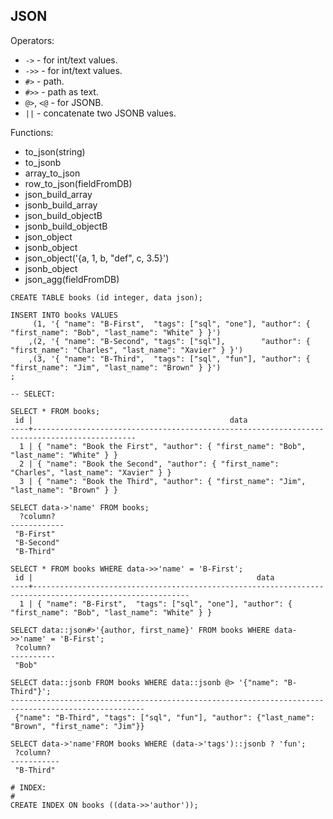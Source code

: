 JSON
-

Operators:

* `->` - for int/text values.
* `->>` - for int/text values.
* `#>` - path.
* `#>>` - path as text.
* `@>`, `<@` - for JSONB.
* `||` - concatenate two JSONB values.

Functions:

* to_json(string)
* to_jsonb
* array_to_json
* row_to_json(fieldFromDB)
* json_build_array
* jsonb_build_array
* json_build_objectB
* jsonb_build_objectB
* json_object
* jsonb_object
* json_object('{a, 1, b, "def", c, 3.5}')
* jsonb_object
* json_agg(fieldFromDB)

````
CREATE TABLE books (id integer, data json);

INSERT INTO books VALUES
     (1, '{ "name": "B-First",  "tags": ["sql", "one"], "author": { "first_name": "Bob", "last_name": "White" } }')
    ,(2, '{ "name": "B-Second", "tags": ["sql"],        "author": { "first_name": "Charles", "last_name": "Xavier" } }')
    ,(3, '{ "name": "B-Third",  "tags": ["sql", "fun"], "author": { "first_name": "Jim", "last_name": "Brown" } }')
;
````

````
-- SELECT:

SELECT * FROM books;
 id |                                            data
----+---------------------------------------------------------------------------------------------
  1 | { "name": "Book the First", "author": { "first_name": "Bob", "last_name": "White" } }
  2 | { "name": "Book the Second", "author": { "first_name": "Charles", "last_name": "Xavier" } }
  3 | { "name": "Book the Third", "author": { "first_name": "Jim", "last_name": "Brown" } }

SELECT data->'name' FROM books;
  ?column?
------------
 "B-First"
 "B-Second"
 "B-Third"

SELECT * FROM books WHERE data->>'name' = 'B-First';
 id |                                                  data
----+---------------------------------------------------------------------------------------------------------
  1 | { "name": "B-First",  "tags": ["sql", "one"], "author": { "first_name": "Bob", "last_name": "White" } }

SELECT data::json#>'{author, first_name}' FROM books WHERE data->>'name' = 'B-First';
 ?column?
----------
 "Bob"

SELECT data::jsonb FROM books WHERE data::jsonb @> '{"name": "B-Third"}';
----------------------------------------------------------------------------------------------------
 {"name": "B-Third", "tags": ["sql", "fun"], "author": {"last_name": "Brown", "first_name": "Jim"}}

SELECT data->'name'FROM books WHERE (data->'tags')::jsonb ? 'fun';
 ?column?
-----------
 "B-Third"
````

````
# INDEX:
# 
CREATE INDEX ON books ((data->>'author'));
````
